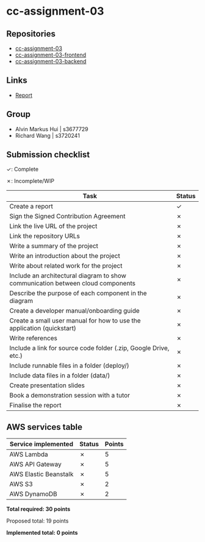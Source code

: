 # cc-assignment-03

## Repositories

- [cc-assignment-03](https://github.com/rw22448/cc-assignment-03)
- [cc-assignment-03-frontend](https://github.com/rw22448/cc-assignment-03-frontend)
- [cc-assignment-03-backend](https://github.com/rw22448/cc-assignment-03-backend)

## Links

- [Report](https://drive.google.com/file/d/1aSiUzcPYVQyph5LVfrWsn3wKpotoq9dF/view?usp=sharing)

## Group

- Alvin Markus Hui | s3677729
- Richard Wang | s3720241

## Submission checklist

&check;: Complete

&cross;: Incomplete/WIP

| Task                                                                            | Status  |
| ------------------------------------------------------------------------------- | ------- |
| Create a report                                                                 | &check; |
| Sign the Signed Contribution Agreement                                          | &cross; |
| Link the live URL of the project                                                | &cross; |
| Link the repository URLs                                                        | &cross; |
| Write a summary of the project                                                  | &cross; |
| Write an introduction about the project                                         | &cross; |
| Write about related work for the project                                        | &cross; |
| Include an architectural diagram to show communication between cloud components | &cross; |
| Describe the purpose of each component in the diagram                           | &cross; |
| Create a developer manual/onboarding guide                                      | &cross; |
| Create a small user manual for how to use the application (quickstart)          | &cross; |
| Write references                                                                | &cross; |
| Include a link for source code folder (.zip, Google Drive, etc.)                | &cross; |
| Include runnable files in a folder (deploy/)                                    | &cross; |
| Include data files in a folder (data/)                                          | &cross; |
| Create presentation slides                                                      | &cross; |
| Book a demonstration session with a tutor                                       | &cross; |
| Finalise the report                                                             | &cross; |

## AWS services table

| Service implemented   | Status  | Points |
| --------------------- | ------- | ------ |
| AWS Lambda            | &cross; | 5      |
| AWS API Gateway       | &cross; | 5      |
| AWS Elastic Beanstalk | &cross; | 5      |
| AWS S3                | &cross; | 2      |
| AWS DynamoDB          | &cross; | 2      |

**Total required: 30 points**

Proposed total: 19 points

**Implemented total: 0 points**
